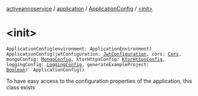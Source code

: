 [activeannoservice](../../index.md) / [application](../index.md) / [ApplicationConfig](index.md) / [&lt;init&gt;](./-init-.md)

# &lt;init&gt;

`ApplicationConfig(environment: ApplicationEnvironment)`
`ApplicationConfig(jwtConfiguration: `[`JwtConfiguration`](../-jwt-configuration/index.md)`, cors: `[`Cors`](../-cors/index.md)`, mongoConfig: `[`MongoConfig`](../-mongo-config/index.md)`, ktorHttpsConfig: `[`KtorHttpsConfig`](../-ktor-https-config/index.md)`, loggingConfig: `[`LoggingConfig`](../-logging-config/index.md)`, generateExampleProject: `[`Boolean`](https://kotlinlang.org/api/latest/jvm/stdlib/kotlin/-boolean/index.html)`)``ApplicationConfig()`

To have easy access to the configuration properties of the application, this class exists

